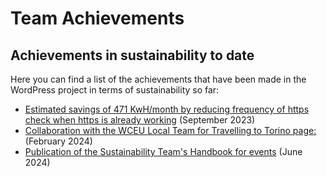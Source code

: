 # Team Achievements

## Achievements in sustainability to date

Here you can find a list of the achievements that have been made in the WordPress project in terms of sustainability so far:

- [Estimated savings of 471 KwH/month by reducing frequency of https check when https is already working](https://core.trac.wordpress.org/ticket/58494) (September 2023)
- [Collaboration with the WCEU Local Team for Travelling to Torino page:](https://europe.wordcamp.org/2024/travelling-to-torino/) (February 2024)
- [Publication of the Sustainability Team's Handbook for events](https://make.wordpress.org/sustainability/handbook/sustainable-events/) (June 2024)
